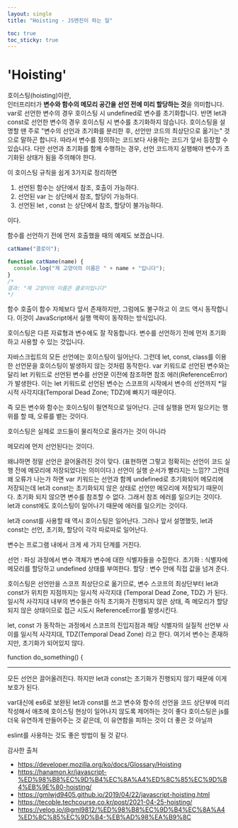 ```yaml
---
layout: single
title: "Hoisting - JS엔진이 하는 일"

toc: true
toc_sticky: true
---
```


# 'Hoisting'


호이스팅(hoisting)이란,  
인터프리터가 **변수와 함수의 메모리 공간을 선언 전에 미리 할당하는 것**을 의미합니다.  
var로 선언한 변수의 경우 호이스팅 시 undefined로 변수를 초기화합니다. 반면 let과 const로 선언한 변수의 경우 호이스팅 시 변수를 초기화하지 않습니다.
호이스팅을 설명할 땐 주로 "변수의 선언과 초기화를 분리한 후, 선언만 코드의 최상단으로 옮기는" 것으로 말하곤 합니다.  따라서 변수를 정의하는 코드보다 사용하는 코드가 앞서 등장할 수 있습니다. 다만 선언과 초기화를 함께 수행하는 경우, 선언 코드까지 실행해야 변수가 초기화된 상태가 됨을 주의해야 한다.

이 호이스팅 규칙을 쉽게 3가지로 정리하면
1. 선언된 함수는 상단에서 참조, 호출이 가능하다.
2. 선언된 var 는 상단에서 참조, 할당이 가능하다.
3. 선언된 let , const 는 상단에서 참조, 할당이 불가능하다.

이다.

함수를 선언하기 전에 먼저 호출했을 때의 예제도 보겠습니다.
```js
catName("클로이");

function catName(name) {
  console.log("제 고양이의 이름은 " + name + "입니다");
}
/*
결과: "제 고양이의 이름은 클로이입니다"
*/
```
함수 호출이 함수 자체보다 앞서 존재하지만, 그럼에도 불구하고 이 코드 역시 동작합니다. 이것이 JavaScript에서 실행 맥락이 동작하는 방식입니다.

호이스팅은 다른 자료형과 변수에도 잘 작동합니다. 변수를 선언하기 전에 먼저 초기화하고 사용할 수 있는 것입니다.

자바스크립트의 모든 선언에는 호이스팅이 일어난다.
그런데 let, const, class를 이용한 선언문을 호이스팅이 발생하지 않는 것처럼 동작한다.
var 키워드로 선언된 변수와는 달리 let 키워드로 선언된 변수를 선언문 이전에 참조하면 참조 에러(ReferenceError)가 발생한다.
이는 let 키워드로 선언된 변수는 스코프의 시작에서 변수의 선언까지 *일시적 사각지대(Temporal Dead Zone; TDZ)에 빠지기 때문이다.

즉 모든 변수와 함수는 호이스팅이 필연적으로 일어난다.
근데 실행을 먼저 일으키는 행위를 할 때, 오류를 뱉는 것이다.

호이스팅은 실제로 코드들이 물리적으로 올라가는 것이 아니라

메모리에 먼저 선언된다는 것이다.

왜냐하면 정말 선언은 끌어올려진 것이 맞다. (표현하면 그렇고 정확히는 선언이 코드 실행 전에 메모리에 저장되었다는 의미이다.) 선언이 실행 순서가 빨라지는 느낌??
그런데 왜 오류가 나는가 하면 var 키워드는 선언과 함께 undefined로 초기화되어 메모리에 저장되는데 let과 const는 초기화되지 않은 상태로 선언만 메모리에 저장되기 때문이다.
초기화 되지 않으면 변수를 참조할 수 없다. 그래서 참조 에러를 일으키는 것이다.
let과 const에도 호이스팅이 일어나기 때문에 에러를 일으키는 것이다.

let과 const를 사용할 때 역시 호이스팅은 일어난다. 그러나 앞서 설명했듯, let과 const는 선언, 초기화, 할당이 각각 따로따로 일어난다.

변수는 프로그램 내에서 크게 세 가지 단계를 거친다.

선언 : 파싱 과정에서 변수 객체가 변수에 대한 식별자들을 수집한다.
초기화 : 식별자에 메모리를 할당하고 undefined 상태를 부여한다.
할당 : 변수 안에 직접 값을 넘겨 준다.


호이스팅은 선언만을 스코프 최상단으로 옮기므로, 변수 스코프의 최상단부터 let과 const가 위치한 지점까지는 일시적 사각지대 (Temporal Dead Zone, TDZ) 가 된다. 일시적 사각지대 내부의 변수들은 아직 초기화가 진행되지 않은 상태, 즉 메모리가 할당되지 않은 상태이므로 접근 시도시 ReferenceError를 발생시킨다.

let, const 가 동작하는 과정에서 스코프의 진입지점과 해당 식별자의 실질적 선언부 사이를 일시적 사각지대, TDZ(Temporal Dead Zone) 라고 한다. 여기서 변수는 존재하지만, 초기화가 되어있지 않다.

function do_something() {

------------------------------

모든 선언은 끌어올려진다.
하지만 let과 const는 초기화가 진행되지 않기 때문에
이게 보호가 된다.

var대신에 es6로 보완된 let과 const를 쓰고
변수와 함수의 선언을 코드 상단부에 미리 작성해서
애초에 호이스팅 현상이 일어나지 않도록 제어하는 것이 좋다
호이스팅은 js를 더욱 유연하게 만들어주는 것 같은데,
이 유연함을 피하는 것이 더 좋은 것 아닐까

eslint를 사용하는 것도 좋은 방법이 될 것 같다.


감사한 출처
- https://developer.mozilla.org/ko/docs/Glossary/Hoisting
- https://hanamon.kr/javascript-%ED%98%B8%EC%9D%B4%EC%8A%A4%ED%8C%85%EC%9D%B4%EB%9E%80-hoisting/
- https://gmlwjd9405.github.io/2019/04/22/javascript-hoisting.html
- https://tecoble.techcourse.co.kr/post/2021-04-25-hoisting/
- https://velog.io/@gml9812/%ED%98%B8%EC%9D%B4%EC%8A%A4%ED%8C%85%EC%9D%B4-%EB%AD%98%EA%B9%8C
